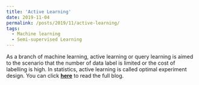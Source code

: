 ```yaml
---
title: 'Active Learning'
date: 2019-11-04
permalink: /posts/2019/11/active-learning/
tags:
  - Machine learning
  - Semi-supervised Learning
---
```


As a branch of machine learning, active learning or query learning is aimed to the scenario that the number of data label is limited or the cost of labelling is high. In statistics, active learning is called optimal experiment design. You can click [**here**](https://zhuanlan.zhihu.com/p/79764678) to read the full blog.

